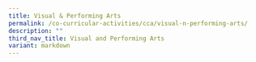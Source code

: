```yaml
---
title: Visual & Performing Arts
permalink: /co-curricular-activities/cca/visual-n-performing-arts/
description: ""
third_nav_title: Visual and Performing Arts
variant: markdown
---
```

